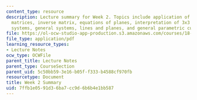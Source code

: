```yaml
---
content_type: resource
description: Lecture summary for Week 2. Topics include application of cross product,
  matrices, inverse matrix, equations of planes, interpretation of 3x3 systems, homogeneous
  systems, general systems, lines and planes, and general parametric curves.
file: https://ol-ocw-studio-app-production.s3.amazonaws.com/courses/18-02-multivariable-calculus-fall-2007/7ffb1e0591d36ba7cc9d6b6b4e1bb587_lec_week2.pdf
file_type: application/pdf
learning_resource_types:
- Lecture Notes
ocw_type: OCWFile
parent_title: Lecture Notes
parent_type: CourseSection
parent_uid: 5c50bb59-3e16-b05f-f333-b4588cf970fb
resourcetype: Document
title: Week 2 Summary
uid: 7ffb1e05-91d3-6ba7-cc9d-6b6b4e1bb587
---
```

